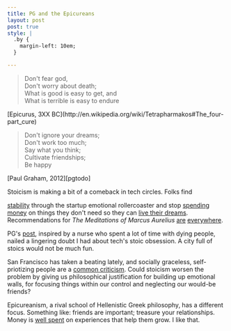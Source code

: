 ```yaml
---
title: PG and the Epicureans
layout: post
post: true
style: |
  .by {
    margin-left: 10em;
  }

---
```


> Don't fear god, <br/>
Don't worry about death; <br/>
What is good is easy to get, and <br/>
What is terrible is easy to endure

<p class="by">[Epicurus, 3XX BC](http://en.wikipedia.org/wiki/Tetrapharmakos#The_four-part_cure)</p>

> Don't ignore your dreams; <br/>
Don't work too much; <br/>
Say what you think; <br/>
Cultivate friendships; <br/>
Be happy

  <p class="by">[Paul Graham, 2012][pgtodo]</p>

Stoicism is making a bit of a comeback in tech circles.  Folks find
<!-- more -->
[stability][startup] through the startup emotional rollercoaster and stop [spending money][money] on things they don't need so they can [live their dreams][dreams].  Recommendations for *The Meditations of Marcus Aurelius* [are][rec1] [everywhere][rec2].

PG's [post][pgtodo], inspired by a nurse who spent a lot of time with dying people, nailed a lingering doubt I had about tech's stoic obsession.  A city full of stoics would not be much fun.

San Francisco has taken a beating lately, and socially graceless, self-priotizing people are a [common criticism][graces].  Could stoicism worsen the problem by giving us philosophical justification for building up emotional walls, for focusing things within our control and neglecting our would-be friends?

Epicureanism, a rival school of Hellenistic Greek philosophy, has a different focus.  Something like:  friends are important;  treasure your relationships.  Money is [well spent](http://www.newrepublic.com/article/114031/money-happiness-and-new-science-smarter-spending) on experiences that help them grow.  I like that.

[pgtodo]: http://www.paulgraham.com/todo.html
[regrets]: http://www.inspirationandchai.com/Regrets-of-the-Dying.html

[dreams]: http://earlyretirementextreme.com/manifesto.html
[startup]: http://www.fourhourworkweek.com/blog/2009/04/13/stoicism-101-a-practical-guide-for-entrepreneurs/
[money]: http://www.mrmoneymustache.com/2011/10/02/what-is-stoicism-and-how-can-it-turn-your-life-to-solid-gold/
[graces]: http://whysfreallyisthatbad.com/postlude/
[rec1]: https://news.ycombinator.com/item?id=5160713
[rec2]: http://www.ryanholiday.net/reading-list/
[deathletter]: http://en.wikipedia.org/wiki/Epicurus#cite_note-5


